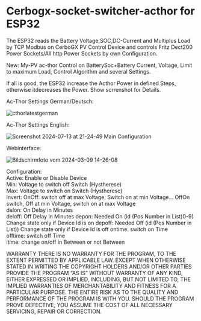 # Cerbogx-socket-switcher-acthor for ESP32

The ESP32 reads the Battery Voltage,SOC,DC-Current and Multiplus Load by TCP Modbus on CerboGX PV Control Device and controls Fritz Dect200 Power Sockets/All http Power Sockets by own Configuration.

New: My-PV ac-thor Control on BatterySoc+Battery Current, Voltage, Limit to maximum Load, Control Algorithm and several Settings.

If all is good, the ESP32 increase the Acthor Power in defined Steps, otherwise itdecreases the Power.
Show scrrenshot for Details.

Ac-Thor Settings German/Deutsch:

![cthorlatestgerman](https://github.com/user-attachments/assets/1fd72bc6-3383-40fa-b707-bedf365bfd1d)



Ac-Thor Settings English:

![Screenshot 2024-07-13 at 21-24-49 Main Configuration](https://github.com/user-attachments/assets/1bcf0ecf-3903-4b89-b82a-b618b348e3f3)


Webinterface:

![Bildschirmfoto vom 2024-03-09 14-26-08](https://github.com/schuppeste/Cerbogx-socket-switcher/assets/3218517/036e7964-a692-43dc-98a9-82bef9a9885e)


Configuration:  
Active: Enable or Disable Device  
Min: Voltage to switch off Switch (Hystherese)  
Max: Voltage to switch on Switch (Hystherese)  
Invert: OnOff: switch off at max Voltage, Switch on at min Voltage... OffOn switch, Off at min Voltage, switch on at max Voltage  
delon: On Delay in Minutes  
deloff: Off Delay in Minutes
depon: Needed On  (id (Pos Number in List)0-9) Change state only if Device Id is on
depoff: Needed Off  (id (Pos Number in List)) Change state only if Device Id is off
ontime: switch on Time  
offtime: switch off Time  
itime: change on/off in Between or not Between 

WARRANTY
THERE IS NO WARRANTY FOR THE PROGRAM, TO THE EXTENT PERMITTED BY APPLICABLE LAW. EXCEPT WHEN OTHERWISE STATED IN WRITING THE COPYRIGHT HOLDERS AND/OR OTHER PARTIES PROVIDE THE PROGRAM “AS IS” WITHOUT WARRANTY OF ANY KIND, EITHER EXPRESSED OR IMPLIED, INCLUDING, BUT NOT LIMITED TO, THE IMPLIED WARRANTIES OF MERCHANTABILITY AND FITNESS FOR A PARTICULAR PURPOSE. THE ENTIRE RISK AS TO THE QUALITY AND PERFORMANCE OF THE PROGRAM IS WITH YOU. SHOULD THE PROGRAM PROVE DEFECTIVE, YOU ASSUME THE COST OF ALL NECESSARY SERVICING, REPAIR OR CORRECTION.
